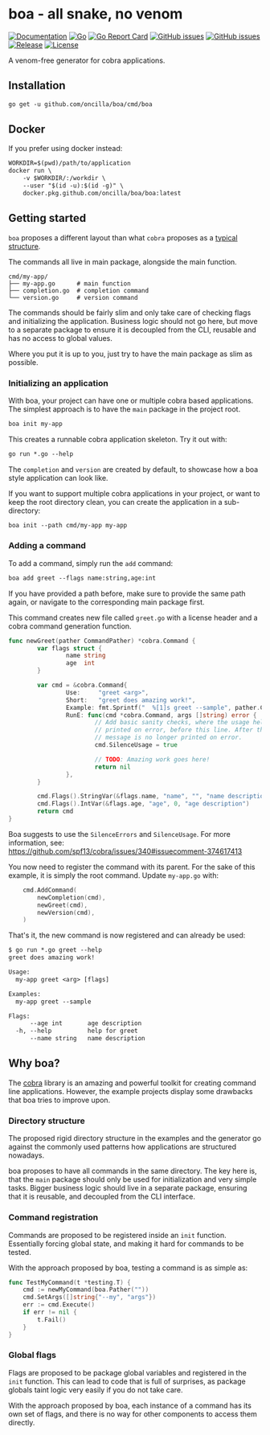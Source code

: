 # boa - all snake, no venom
[![Documentation](https://img.shields.io/badge/go.dev-reference-007d9c?logo=go&logoColor=white)](https://pkg.go.dev/github.com/oncilla/boa?tab=overview)
[![Go](https://img.shields.io/github/workflow/status/oncilla/boa/Go)](https://github.com/Oncilla/boa/actions?query=workflow%3AGo)
[![Go Report Card](https://goreportcard.com/badge/github.com/oncilla/boa)](https://goreportcard.com/report/github.com/oncilla/boa)
[![GitHub issues](https://img.shields.io/github/issues/oncilla/boa/help%20wanted.svg?label=help%20wanted&color=purple)](https://github.com/oncilla/boa/issues?q=is%3Aopen+is%3Aissue+label%3A%22help+wanted%22)
[![GitHub issues](https://img.shields.io/github/issues/oncilla/boa/good%20first%20issue.svg?label=good%20first%20issue&color=purple)](https://github.com/oncilla/boa/issues?q=is%3Aopen+is%3Aissue+label%3A%22good+first+issue%22)
[![Release](https://img.shields.io/github/release-pre/oncilla/boa.svg)](https://github.com/oncilla/boa/releases)
[![License](https://img.shields.io/github/license/oncilla/boa.svg?maxAge=2592000)](https://github.com/oncilla/boa/blob/master/LICENSE)


A venom-free generator for cobra applications.

## Installation

```txt
go get -u github.com/oncilla/boa/cmd/boa
```

## Docker

If you prefer using docker instead:

```txt
WORKDIR=$(pwd)/path/to/application
docker run \
    -v $WORKDIR/:/workdir \
    --user "$(id -u):$(id -g)" \
    docker.pkg.github.com/oncilla/boa/boa:latest
```

## Getting started

`boa` proposes a different layout than what `cobra` proposes as a [typical
structure](https://github.com/spf13/cobra#getting-started).

The commands all live in main package, alongside the main function.

```
cmd/my-app/
├── my-app.go      # main function
├── completion.go  # completion command
└── version.go     # version command
```

The commands should be fairly slim and only take care of checking flags and
initializing the application. Business logic should not go here, but move to
a separate package to ensure it is decoupled from the CLI, reusable and has
no access to global values.

Where you put it is up to you, just try to have the main package as slim as
possible.

### Initializing an application

With boa, your project can have one or multiple cobra based applications.
The simplest approach is to have the `main` package in the project root.

```txt
boa init my-app
```

This creates a runnable cobra application skeleton. Try it out with:

```txt
go run *.go --help
```

The `completion` and `version` are created by default, to showcase how a boa
style application can look like.

If you want to support multiple cobra applications in your project, or want to
keep the root directory clean, you can create the application in a
sub-directory:

```txt
boa init --path cmd/my-app my-app
```

### Adding a command

To add a command, simply run the `add` command:

```txt
boa add greet --flags name:string,age:int
```

If you have provided a path before, make sure to provide the same path again,
or navigate to the corresponding main package first.

This command creates new file called `greet.go` with a license header and
a cobra command generation function.

```go
func newGreet(pather CommandPather) *cobra.Command {
        var flags struct {
                name string
                age  int
        }

        var cmd = &cobra.Command{
                Use:     "greet <arg>",
                Short:   "greet does amazing work!",
                Example: fmt.Sprintf("  %[1]s greet --sample", pather.CommandPath()),
                RunE: func(cmd *cobra.Command, args []string) error {
                        // Add basic sanity checks, where the usage help message should be
                        // printed on error, before this line. After this line, the usage
                        // message is no longer printed on error.
                        cmd.SilenceUsage = true

                        // TODO: Amazing work goes here!
                        return nil
                },
        }

        cmd.Flags().StringVar(&flags.name, "name", "", "name description")
        cmd.Flags().IntVar(&flags.age, "age", 0, "age description")
        return cmd
}
```

Boa suggests to use the `SilenceErrors` and `SilenceUsage`.
For more information, see: https://github.com/spf13/cobra/issues/340#issuecomment-374617413

You now need to register the command with its parent. For the sake of this
example, it is simply the root command. Update `my-app.go` with:

```go
    cmd.AddCommand(
        newCompletion(cmd),
        newGreet(cmd),
        newVersion(cmd),
    )

```

That's it, the new command is now registered and can already be used:

```txt
$ go run *.go greet --help
greet does amazing work!

Usage:
  my-app greet <arg> [flags]

Examples:
  my-app greet --sample

Flags:
      --age int       age description
  -h, --help          help for greet
      --name string   name description
```

## Why boa?

The [cobra](https://github.com/spf13/cobra) library is an amazing and powerful
toolkit for creating command line applications. However, the example projects
display some drawbacks that boa tries to improve upon.

### Directory structure

The proposed rigid directory structure in the examples and the generator go
against the commonly used patterns how applications are structured nowadays.

boa proposes to have all commands in the same directory. The key here is, that
the `main` package should only be used for initialization and very simple tasks.
Bigger business logic should live in a separate package, ensuring that it is
reusable, and decoupled from the CLI interface.

### Command registration

Commands are proposed to be registered inside an `init` function. Essentially
forcing global state, and making it hard for commands to be tested.

With the approach proposed by boa, testing a command is as simple as:

```go
func TestMyCommand(t *testing.T) {
    cmd := newMyCommand(boa.Pather(""))
    cmd.SetArgs([]string{"--my", "args"})
    err := cmd.Execute()
    if err != nil {
        t.Fail()
    }
}
```

### Global flags

Flags are proposed to be package global variables and registered in the `init`
function. This can lead to code that is full of surprises, as package globals
taint logic very easily if you do not take care.

With the approach proposed by boa, each instance of a command has its own set
of flags, and there is no way for other components to access them directly.
